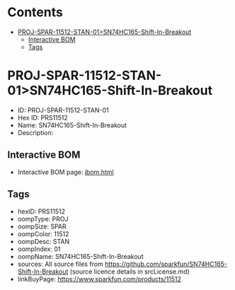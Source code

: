 



Contents
========

* [PROJ-SPAR-11512-STAN-01>SN74HC165-Shift-In-Breakout](#proj-spar-11512-stan-01sn74hc165-shift-in-breakout)
	* [Interactive BOM](#interactive-bom)
	* [Tags](#tags)

# PROJ-SPAR-11512-STAN-01>SN74HC165-Shift-In-Breakout

- ID: PROJ-SPAR-11512-STAN-01
- Hex ID: PRS11512
- Name: SN74HC165-Shift-In-Breakout
- Description: 

## Interactive BOM

- Interactive BOM page: [ibom.html](kicad/bom/ibom.html)

## Tags

- hexID: PRS11512
- oompType: PROJ
- oompSize: SPAR
- oompColor: 11512
- oompDesc: STAN
- oompIndex: 01
- oompName: SN74HC165-Shift-In-Breakout
- sources: All source files from https://github.com/sparkfun/SN74HC165-Shift-In-Breakout (source licence details in srcLicense.md)
- linkBuyPage: https://www.sparkfun.com/products/11512
